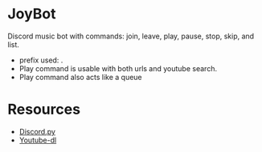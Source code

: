 # JoyBot
Discord music bot with commands: join, leave, play, pause, stop, skip, and list.
- prefix used: .
- Play command is usable with both urls and youtube search.
- Play command also acts like a queue


# Resources
* [Discord.py](https://discordpy.readthedocs.io/en/stable/)
* [Youtube-dl](https://github.com/ytdl-org/youtube-dl/blob/master/README.md)
